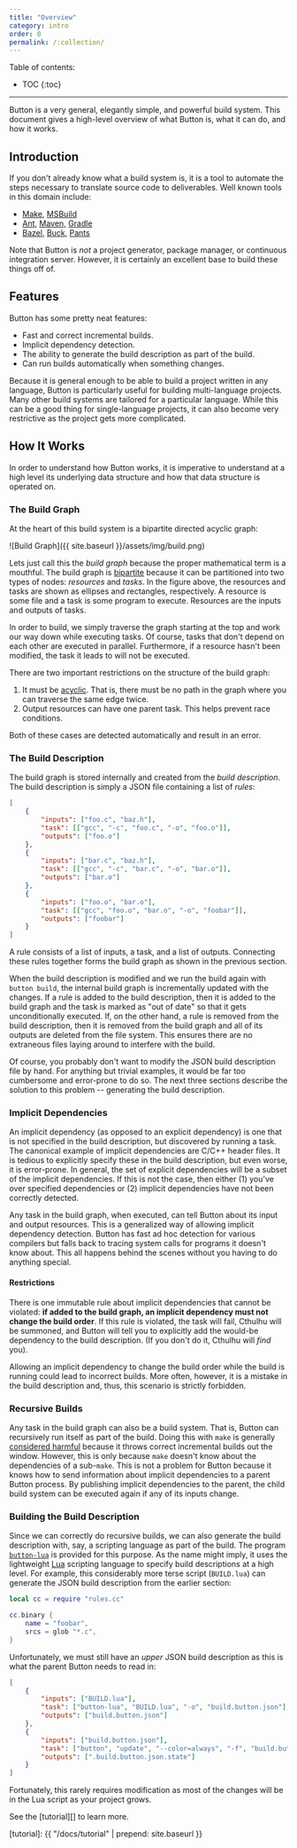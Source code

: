 ```yaml
---
title: "Overview"
category: intro
order: 0
permalink: /:collection/
---
```


Table of contents:

* TOC
{:toc}

---

Button is a very general, elegantly simple, and powerful build system. This
document gives a high-level overview of what Button is, what it can do, and how
it works.

## Introduction

If you don't already know what a build system is, it is a tool to automate the
steps necessary to translate source code to deliverables. Well known tools in
this domain include:

 * [Make][], [MSBuild][]
 * [Ant][], [Maven][], [Gradle][]
 * [Bazel][], [Buck][], [Pants][]

Note that Button is *not* a project generator, package manager, or continuous
integration server. However, it is certainly an excellent base to build these
things off of.

[Make]: https://www.gnu.org/software/make/
[MSBuild]: https://github.com/Microsoft/msbuild
[Ant]: http://ant.apache.org/
[Maven]: https://maven.apache.org/
[Gradle]: http://gradle.org/
[Bazel]: http://bazel.io/
[Buck]: https://buckbuild.com/
[Pants]: http://pantsbuild.github.io/

## Features

Button has some pretty neat features:

 * Fast and correct incremental builds.
 * Implicit dependency detection.
 * The ability to generate the build description as part of the build.
 * Can run builds automatically when something changes.

Because it is general enough to be able to build a project written in any
language, Button is particularly useful for building multi-language projects.
Many other build systems are tailored for a particular language. While this can
be a good thing for single-language projects, it can also become very
restrictive as the project gets more complicated.

## How It Works

In order to understand how Button works, it is imperative to understand at a
high level its underlying data structure and how that data structure is operated
on.

### The Build Graph

At the heart of this build system is a bipartite directed acyclic graph:

![Build Graph]({{ site.baseurl }}/assets/img/build.png)

Lets just call this the *build graph* because the proper mathematical term is a
mouthful. The build graph is [bipartite][] because it can be partitioned into
two types of nodes: *resources* and *tasks*. In the figure above, the resources
and tasks are shown as ellipses and rectangles, respectively. A resource is some
file and a task is some program to execute. Resources are the inputs and outputs
of tasks.

In order to build, we simply traverse the graph starting at the top and work our
way down while executing tasks. Of course, tasks that don't depend on each other
are executed in parallel. Furthermore, if a resource hasn't been modified, the
task it leads to will not be executed.

There are two important restrictions on the structure of the build graph:

 1. It must be [acyclic][]. That is, there must be no path in the graph where
    you can traverse the same edge twice.
 2. Output resources can have one parent task. This helps prevent race
    conditions.

Both of these cases are detected automatically and result in an error.

[bipartite]: https://en.wikipedia.org/wiki/Bipartite_graph
[acyclic]: https://en.wikipedia.org/wiki/Directed_acyclic_graph

### The Build Description

The build graph is stored internally and created from the *build description*.
The build description is simply a JSON file containing a list of *rules*:

```json
[
    {
        "inputs": ["foo.c", "baz.h"],
        "task": [["gcc", "-c", "foo.c", "-o", "foo.o"]],
        "outputs": ["foo.o"]
    },
    {
        "inputs": ["bar.c", "baz.h"],
        "task": [["gcc", "-c", "bar.c", "-o", "bar.o"]],
        "outputs": ["bar.o"]
    },
    {
        "inputs": ["foo.o", "bar.o"],
        "task": [["gcc", "foo.o", "bar.o", "-o", "foobar"]],
        "outputs": ["foobar"]
    }
]
```

A rule consists of a list of inputs, a task, and a list of outputs. Connecting
these rules together forms the build graph as shown in the previous section.

When the build description is modified and we run the build again with `button
build`, the internal build graph is incrementally updated with the changes. If a
rule is added to the build description, then it is added to the build graph and
the task is marked as "out of date" so that it gets unconditionally executed.
If, on the other hand, a rule is removed from the build description, then it is
removed from the build graph and all of its outputs are deleted from the file
system. This ensures there are no extraneous files laying around to interfere
with the build.

Of course, you probably don't want to modify the JSON build description file by
hand. For anything but trivial examples, it would be far too cumbersome and
error-prone to do so. The next three sections describe the solution to this
problem -- generating the build description.

### Implicit Dependencies

An implicit dependency (as opposed to an explicit dependency) is one that is not
specified in the build description, but discovered by running a task. The
canonical example of implicit dependencies are C/C++ header files. It is tedious
to explicitly specify these in the build description, but even worse, it is
error-prone. In general, the set of explicit dependencies will be a subset of
the implicit dependencies. If this is not the case, then either (1) you've
over specified dependencies or (2) implicit dependencies have not been correctly
detected.

Any task in the build graph, when executed, can tell Button about its input and
output resources. This is a generalized way of allowing implicit dependency
detection. Button has fast ad hoc detection for various compilers but falls back
to tracing system calls for programs it doesn't know about. This all happens
behind the scenes without you having to do anything special.

#### Restrictions

There is one immutable rule about implicit dependencies that cannot be violated:
**if added to the build graph, an implicit dependency must not change the build
order**. If this rule is violated, the task will fail, Cthulhu will be summoned,
and Button will tell you to explicitly add the would-be dependency to the build
description. (If you don't do it, Cthulhu will *find* you).

Allowing an implicit dependency to change the build order while the build is
running could lead to incorrect builds. More often, however, it is a mistake in
the build description and, thus, this scenario is strictly forbidden.

### Recursive Builds

Any task in the build graph can also be a build system. That is, Button can
recursively run itself as part of the build. Doing this with `make` is generally
[considered harmful][RMCH] because it throws correct incremental builds out the
window. However, this is only because `make` doesn't know about the dependencies
of a sub-`make`. This is not a problem for Button because it knows how to send
information about implicit dependencies to a parent Button process. By
publishing implicit dependencies to the parent, the child build system can be
executed again if any of its inputs change.

[RMCH]: http://lcgapp.cern.ch/project/architecture/recursive_make.pdf

### Building the Build Description

Since we can correctly do recursive builds, we can also generate the build
description with, say, a scripting language as part of the build. The program
[`button-lua`][button-lua] is provided for this purpose. As the name might
imply, it uses the lightweight [Lua][] scripting language to specify build
descriptions at a high level. For example, this considerably more terse script
(`BUILD.lua`) can generate the JSON build description from the earlier section:

```lua
local cc = require "rules.cc"

cc.binary {
    name = "foobar",
    srcs = glob "*.c",
}
```

Unfortunately, we must still have an *upper* JSON build description as this is
what the parent Button needs to read in:

```json
[
    {
        "inputs": ["BUILD.lua"],
        "task": ["button-lua", "BUILD.lua", "-o", "build.button.json"],
        "outputs": ["build.button.json"]
    },
    {
        "inputs": ["build.button.json"],
        "task": ["button", "update", "--color=always", "-f", "build.button.json"],
        "outputs": [".build.button.json.state"]
    }
]
```

Fortunately, this rarely requires modification as most of the changes will be in
the Lua script as your project grows.

See the [tutorial][] to learn more.

[button-lua]: https://github.com/jasonwhite/button-lua
[Lua]: https://www.lua.org/

[tutorial]: {{ "/docs/tutorial" | prepend: site.baseurl }}

